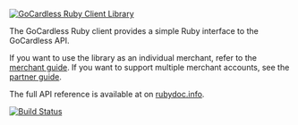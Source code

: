 [![GoCardless Ruby Client Library](https://s3-eu-west-1.amazonaws.com/gocardless/images/client-lib-headers/ruby-lib-header.png)](https://gocardless.com/docs?language=ruby)

The GoCardless Ruby client provides a simple Ruby interface to the GoCardless
API.

If you want to use the library as an individual merchant, refer to the
[merchant guide](https://gocardless.com/docs/ruby/merchant_client_guide). If
you want to support multiple merchant accounts, see the
[partner guide](https://gocardless.com/docs/ruby/partner_client_guide).

The full API reference is available at on
[rubydoc.info](http://rubydoc.info/github/gocardless/gocardless-ruby/master/frames).

[![Build Status](https://circleci.com/gh/gocardless/gocardless-ruby.png?circle-token=:circle-token)]()

